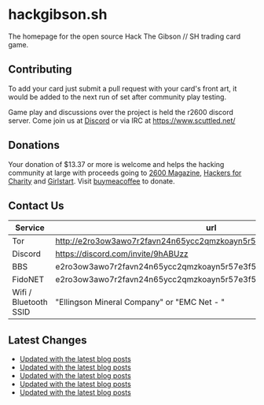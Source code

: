 # hackgibson.sh
The homepage for the open source Hack The Gibson // SH trading card game.


## Contributing

To add your card just submit a pull request with your card's front art, it would be added to the next run of set after community play testing.

Game play and discussions over the project is held the r2600 discord server. Come join us at [Discord](https://discord.com/invite/9hABUzz) or via IRC at https://www.scuttled.net/


## Donations

Your donation of $13.37 or more is welcome and helps the hacking community at large with proceeds going to [2600 Magazine](https://2600.com/), [Hackers for Charity](https://hackersforcharity.org) and [Girlstart](https://girlstart.org).  Visit [buymeacoffee](https://www.buymeacoffee.com/hackgibson.sh) to donate.


## Contact Us

Service | url
-|-
Tor | http://e2ro3ow3awo7r2favn24n65ycc2qmzkoayn5r57e3f56nvjwdcgg32ad.onion
Discord | https://discord.com/invite/9hABUzz
BBS | e2ro3ow3awo7r2favn24n65ycc2qmzkoayn5r57e3f56nvjwdcgg32ad.onion:23
FidoNET | e2ro3ow3awo7r2favn24n65ycc2qmzkoayn5r57e3f56nvjwdcgg32ad.onion:24554
Wifi / Bluetooth SSID | "Ellingson Mineral Company" or "EMC Net - <fidonet address>"

## Latest Changes
<!-- BLOG-POST-LIST:START -->
- [Updated with the latest blog posts](https://github.com/DFW2600/hackgibson.sh/commit/d0623c7349470ed0362bf2b0b6417f13dc358637)
- [Updated with the latest blog posts](https://github.com/DFW2600/hackgibson.sh/commit/87eab04a33483d52e508f55c20d2d5426b8551ed)
- [Updated with the latest blog posts](https://github.com/DFW2600/hackgibson.sh/commit/b8f6b3ec5460b3c084692dfe1d045e56442bfbfe)
- [Updated with the latest blog posts](https://github.com/DFW2600/hackgibson.sh/commit/2fdaac8e809b5907fd8a73af89e0b3be39c505c9)
- [Updated with the latest blog posts](https://github.com/DFW2600/hackgibson.sh/commit/28d08ca980e0a2ef0a8ffee6e72e79227eca796f)
<!-- BLOG-POST-LIST:END -->
